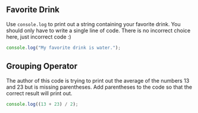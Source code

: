## Favorite Drink

Use `console.log` to print out a string containing your favorite drink. You should only have to write a single line of code. There is no incorrect choice here, just incorrect code :)

```js
console.log("My favorite drink is water.");
```

## Grouping Operator
The author of this code is trying to print out the average of the numbers 13 and 23 but is missing parentheses. Add parentheses to the code so that the correct result will print out. 

```js
console.log((13 + 23) / 2);
```
